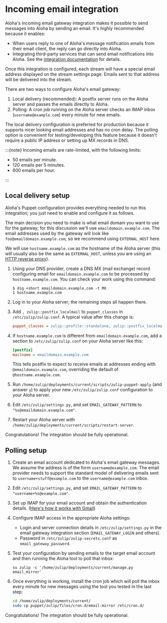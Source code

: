 # Incoming email integration

Aloha's incoming email gateway integration makes it possible to send
messages into Aloha by sending an email. It's highly recommended
because it enables:

- When users reply to one of Aloha's message notification emails
  from their email client, the reply can go directly
  into Aloha.
- Integrating third-party services that can send email notifications
  into Aloha. See the [integration
  documentation](https://zulip.com/integrations/doc/email) for
  details.

Once this integration is configured, each stream will have a special
email address displayed on the stream settings page. Emails sent to
that address will be delivered into the stream.

There are two ways to configure Aloha's email gateway:

1. Local delivery (recommended): A postfix server runs on the Aloha
   server and passes the emails directly to Aloha.
1. Polling: A cron job running on the Aloha server checks an IMAP
   inbox (`username@example.com`) every minute for new emails.

The local delivery configuration is preferred for production because
it supports nicer looking email addresses and has no cron delay. The
polling option is convenient for testing/developing this feature
because it doesn't require a public IP address or setting up MX
records in DNS.

:::{note}
Incoming emails are rate-limited, with the following limits:

- 50 emails per minute.
- 120 emails per 5 minutes.
- 600 emails per hour.

:::

## Local delivery setup

Aloha's Puppet configuration provides everything needed to run this
integration; you just need to enable and configure it as follows.

The main decision you need to make is what email domain you want to
use for the gateway; for this discussion we'll use
`emaildomain.example.com`. The email addresses used by the gateway
will look like `foo@emaildomain.example.com`, so we recommend using
`EXTERNAL_HOST` here.

We will use `hostname.example.com` as the hostname of the Aloha server
(this will usually also be the same as `EXTERNAL_HOST`, unless you are
using an [HTTP reverse proxy][reverse-proxy]).

1. Using your DNS provider, create a DNS MX (mail exchange) record
   configuring email for `emaildomain.example.com` to be processed by
   `hostname.example.com`. You can check your work using this command:

   ```console
   $ dig +short emaildomain.example.com -t MX
   1 hostname.example.com
   ```

1. Log in to your Aloha server; the remaining steps all happen there.

1. Add `, zulip::postfix_localmail` to `puppet_classes` in
   `/etc/zulip/zulip.conf`. A typical value after this change is:

   ```ini
   puppet_classes = zulip::profile::standalone, zulip::postfix_localmail
   ```

1. If `hostname.example.com` is different from
   `emaildomain.example.com`, add a section to `/etc/zulip/zulip.conf`
   on your Aloha server like this:

   ```ini
   [postfix]
   mailname = emaildomain.example.com
   ```

   This tells postfix to expect to receive emails at addresses ending
   with `@emaildomain.example.com`, overriding the default of
   `@hostname.example.com`.

1. Run `/home/zulip/deployments/current/scripts/zulip-puppet-apply`
   (and answer `y`) to apply your new `/etc/zulip/zulip.conf`
   configuration to your Aloha server.

1. Edit `/etc/zulip/settings.py`, and set `EMAIL_GATEWAY_PATTERN`
   to `"%s@emaildomain.example.com"`.

1. Restart your Aloha server with
   `/home/zulip/deployments/current/scripts/restart-server`.

Congratulations! The integration should be fully operational.

[reverse-proxy]: deployment.md#putting-the-zulip-application-behind-a-reverse-proxy

## Polling setup

1. Create an email account dedicated to Aloha's email gateway
   messages. We assume the address is of the form
   `username@example.com`. The email provider needs to support the
   standard model of delivering emails sent to
   `username+stuff@example.com` to the `username@example.com` inbox.

1. Edit `/etc/zulip/settings.py`, and set `EMAIL_GATEWAY_PATTERN` to
   `"username+%s@example.com"`.

1. Set up IMAP for your email account and obtain the authentication details.
   ([Here's how it works with Gmail](https://support.google.com/mail/answer/7126229?hl=en))

1. Configure IMAP access in the appropriate Aloha settings:

   - Login and server connection details in `/etc/zulip/settings.py`
     in the email gateway integration section (`EMAIL_GATEWAY_LOGIN` and others).
   - Password in `/etc/zulip/zulip-secrets.conf` as `email_gateway_password`.

1. Test your configuration by sending emails to the target email
   account and then running the Aloha tool to poll that inbox:

   ```
   su zulip -c '/home/zulip/deployments/current/manage.py email_mirror'
   ```

1. Once everything is working, install the cron job which will poll
   the inbox every minute for new messages using the tool you tested
   in the last step:
   ```bash
   cd /home/zulip/deployments/current/
   sudo cp puppet/zulip/files/cron.d/email-mirror /etc/cron.d/
   ```

Congratulations! The integration should be fully operational.
